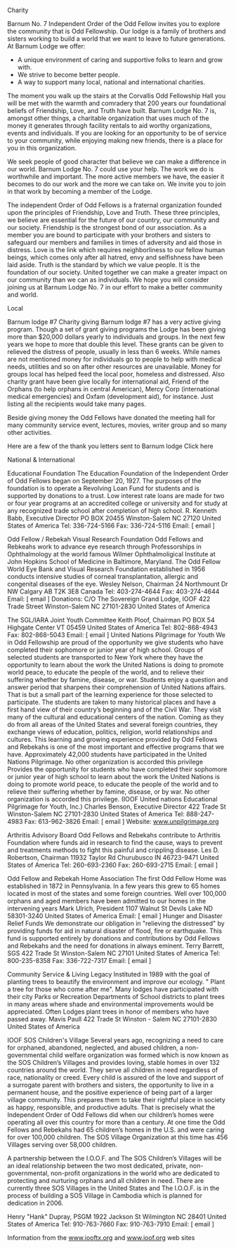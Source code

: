 Charity

 Barnum No. 7 Independent Order of the Odd Fellow invites you to explore the community that is Odd Fellowship. Our lodge is a family of brothers and sisters working to build a world that we want to leave to future generations.
At Barnum Lodge we offer:
* A unique environment of caring and supportive folks to learn and grow with.
* We strive to become better people.
* A way to support many local, national and international charities.

The moment you walk up the stairs at the Corvallis Odd Fellowship Hall you will be met with the warmth and comradery that 200 years our foundational beliefs of Friendship, Love, and Truth have built. Barnum Lodge No. 7 is, amongst other things, a charitable organization that uses much of the money it generates through facility rentals to aid worthy organizations, events and individuals. If you are looking for an opportunity to be of service to your community, while enjoying making new friends, there is a place for you in this organization.

We seek people of good character that believe we can make a difference in our world.  Barnum Lodge No. 7 could use your help. The work we do is worthwhile and important. The more active members we have, the easier it becomes to do our work and the more we can take on. We invite you to join in that work by becoming a member of the Lodge.  

The independent Order of Odd Fellows is a fraternal organization founded upon the principles of Friendship, Love and Truth. These three principles, we believe are essential for the future of our country, our community and our society. Friendship is the strongest bond of our association. As a member you are bound to participate with your brothers and sisters to safeguard our members and families in times of adversity and aid those in distress. Love is the link which requires neighborliness to our fellow human beings, which comes only after all hatred, envy and selfishness have been laid aside. Truth is the standard by which we value people. It is the foundation of our society. United together we can make a greater impact on our community than we can as individuals. We hope you will consider joining us at Barnum Lodge No. 7 in our effort to make a better community and world.

Local

Barnum lodge #7 Charity giving
Barnum lodge  #7 has a very active giving program.  Though a set of grant giving programs the Lodge has been giving more than $20,000 dollars yearly to individuals and groups. In the next few years we hope to more that double this level.  These grants can be given to relieved the distress of people, usually in less than 6 weeks.  While names are not mentioned money for individuals go to people to help with medical needs, utilities and so on after other resources are unavailable.  Money for groups local has helped feed the local poor, homeless and distressed.  Also charity grant have been give locally for international aid, Friend of the Orphans (to help orphans in central American), Mercy Corp (international medical emergencies) and Oxfam (development aid), for instance.  Just listing all the recipients would take many pages.  

Beside giving money the Odd Fellows have donated the meeting hall for many community service event, lectures, movies, writer group and so many other activities.

Here are a few of the thank you letters sent to Barnum lodge  Click here


National & International

Educational Foundation
The Education Foundation of the Independent Order of Odd Fellows began on September 20, 1927.  The purposes of the foundation is to operate a Revolving Loan Fund for students and is supported by donations to a trust.  Low interest rate loans are made for two or four year programs at an accredited college or university and for study at any recognized trade school after completion of high school.
R. Kenneth Babb, Executive Director
PO BOX 20455
Winston-Salem NC  27120
United States of America
Tel: 336-724-5166
Fax: 336-724-5116
Email:  [ email ]

Odd Fellow / Rebekah Visual Research Foundation
Odd Fellows and Rebkeahs work to advance eye research through Professorships in Ophthalmology at the world famous Wilmer Ophthalmoligical Institute at John Hopkins School of Medicine in Baltimore, Maryland. The Odd Fellow World Eye Bank and Visual Research Foundation established in 1956 conducts intensive studies of corneal transplantation, allergic and congenital diseases of the eye.
Wesley Nelson, Chairman
24 Northmount Dr NW
Calgary AB  T2K 3E8
Canada
Tel: 403-274-4644
Fax: 403-274-4644
Email: [ email ]
    Donations:
    C/O The Sovereign Grand Lodge, IOOF
    422 Trade Street
    Winston-Salem NC  27101-2830
    United States of America

The SGL/IARA Joint Youth Committee
Keith Ploof, Chairman
PO BOX 54
Highgate Center VT  05459
United States of America
Tel: 802-868-4943
Fax:  802-868-5043
Email:  [ email ]
United Nations Pilgrimage for Youth
  We in Odd Fellowship are proud of the opportunity we give students who have completed their sophomore or junior year of high school. Groups of selected students are transported to New York where they have the opportunity to learn about the work the United Nations is doing to promote world peace, to educate the people of the world, and to relieve their suffering whether by famine, disease, or war. Students enjoy a question and answer period that sharpens their comprehension of United Nations affairs. That is but a small part of the learning experience for those selected to participate. The students are taken to many historical places and have a first hand view of their country’s beginning and of the Civil War. They visit many of the cultural and educational centers of the nation. Coming as they do from all areas of the United States and several foreign countries, they exchange views of education, politics, religion, world relationships and cultures. This learning and growing experience provided by Odd Fellows and Rebekahs is one of the most important and effective programs that we have. Approximately 42,000 students have participated in the United Nations Pilgrimage. No other organization is accorded this privilege
Provides the opportunity for students who have completed their sophomore or junior year of high school to learn about the work the United Nations is doing to promote world peace, to educate the people of the world and to relieve their suffering whether by famine, disease, or by war.  No other organization is accorded this privilege.
(IOOF United nations Educational Pilgrimage for Youth, Inc.) Charles Benson, Executive Director
422 Trade St
Winston-Salem NC  27101-2830
United States of America
Tel: 888-247-4983
Fax: 613-962-3826
Email: [ email ]
Website: www.unpilgrimage.org

Arthritis Advisory Board
Odd Fellows and Rebekahs contribute to Arthritis Foundation where funds aid in research to find the cause, ways to prevent and treatments methods to fight this painful and crippling disease.
Les D. Robertson, Chairman
11932 Taylor Rd
Churubusco IN  46723-9471
United States of America
Tel: 260-693-2360
Fax: 260-693-2715
Email:  [ email ]

Odd Fellow and Rebekah Home Association
 The first Odd Fellow Home was established in 1872 in Pennsylvania. In a few years this grew to 65 homes located in most of the states and some foreign countries. Well over 100,000 orphans and aged members have been admitted to our homes in the intervening years
Mark Ulrich, President
1107 Walnut St
Devils Lake ND  58301-3240
United States of America
Email: [ email ]
Hunger and Disaster Relief Funds
We demonstrate our obligation in "relieving the distressed" by providing funds for aid in natural disaster of flood, fire or earthquake.  This fund is supported entirely by donations and contributions by Odd Fellows and Rebekahs and the need for donations in always eminent.
Terry Barrett, SGS
422 Trade St
Winston-Salem NC  27101
United States of America
Tel: 800-235-8358
Fax: 336-722-7317
Email:  [ email ]

Community Service & Living Legacy
Instituted in 1989 with the goal of planting trees to beautify the environment and improve our ecology.  " Plant a tree for those who come after me".  Many lodges have participated with their city Parks or Recreation Departments of School districts to plant trees in many areas where shade and environmental improvements would be appreciated.  Often Lodges plant trees in honor of members who have passed away.
Mavis Paull
422 Trade St
Winston - Salem NC  27101-2830
United States of America

IOOF SOS Children's Village
   Several years ago, recognizing a need to care for orphaned, abandoned, neglected, and abused children, a non-governmental child welfare organization was formed which is now known as the SOS Children’s Villages and provides loving, stable homes in over 132 countries around the world. They serve all children in need regardless of race, nationality or creed. Every child is assured of the love and support of a surrogate parent with brothers and sisters, the opportunity to live in a permanent house, and the positive experience of being part of a larger village community. This prepares them to take their rightful place in society as happy, responsible, and productive adults.
   That is precisely what the Independent Order of Odd Fellows did when our children’s homes were operating all over this country for more than a century. At one time the Odd Fellows and Rebekahs had 65 children’s homes in the U.S. and were caring for over 100,000 children. The SOS Village Organization at this time has 456 Villages serving over 58,000 children.

   A partnership between the I.O.O.F. and The SOS Children’s Villages will be an ideal relationship between the two most dedicated, private, non-governmental, non-profit organizations in the world who are dedicated to protecting and nurturing orphans and all children in need. There are currently three SOS Villages in the United States and The I.O.O.F. is in the process of building a SOS Village in Cambodia which is planned for dedication in 2006.

Henry "Hank" Dupray, PSGM
1922 Jackson St
Wilmington NC  28401
United States of America
Tel: 910-763-7660
Fax: 910-763-7910
Email: [ email ]

Information from  the www.iooftx.org and www.ioof.org web sites
